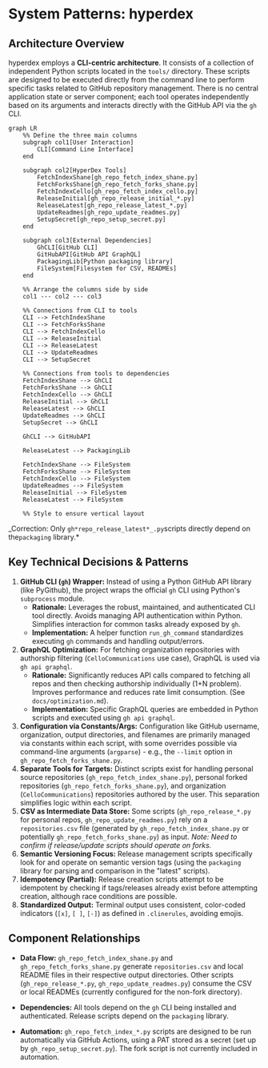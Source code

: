 # System Patterns: hyperdex

## Architecture Overview

hyperdex employs a **CLI-centric architecture**. It consists of a collection of independent Python scripts located in the `tools/` directory. These scripts are designed to be executed directly from the command line to perform specific tasks related to GitHub repository management. There is no central application state or server component; each tool operates independently based on its arguments and interacts directly with the GitHub API via the `gh` CLI.

```mermaid
graph LR
    %% Define the three main columns
    subgraph col1[User Interaction]
        CLI[Command Line Interface]
    end

    subgraph col2[HyperDex Tools]
        FetchIndexShane[gh_repo_fetch_index_shane.py]
        FetchForksShane[gh_repo_fetch_forks_shane.py]
        FetchIndexCello[gh_repo_fetch_index_cello.py]
        ReleaseInitial[gh_repo_release_initial_*.py]
        ReleaseLatest[gh_repo_release_latest_*.py]
        UpdateReadmes[gh_repo_update_readmes.py]
        SetupSecret[gh_repo_setup_secret.py]
    end

    subgraph col3[External Dependencies]
        GhCLI[GitHub CLI]
        GitHubAPI[GitHub API GraphQL]
        PackagingLib[Python packaging library]
        FileSystem[Filesystem for CSV, READMEs]
    end

    %% Arrange the columns side by side
    col1 --- col2 --- col3

    %% Connections from CLI to tools
    CLI --> FetchIndexShane
    CLI --> FetchForksShane
    CLI --> FetchIndexCello
    CLI --> ReleaseInitial
    CLI --> ReleaseLatest
    CLI --> UpdateReadmes
    CLI --> SetupSecret

    %% Connections from tools to dependencies
    FetchIndexShane --> GhCLI
    FetchForksShane --> GhCLI
    FetchIndexCello --> GhCLI
    ReleaseInitial --> GhCLI
    ReleaseLatest --> GhCLI
    UpdateReadmes --> GhCLI
    SetupSecret --> GhCLI

    GhCLI --> GitHubAPI

    ReleaseLatest --> PackagingLib

    FetchIndexShane --> FileSystem
    FetchForksShane --> FileSystem
    FetchIndexCello --> FileSystem
    UpdateReadmes --> FileSystem
    ReleaseInitial --> FileSystem
    ReleaseLatest --> FileSystem

    %% Style to ensure vertical layout

```

_Correction: Only `gh*repo_release_latest*_.py`scripts directly depend on the`packaging` library.\*

## Key Technical Decisions & Patterns

1. **GitHub CLI (`gh`) Wrapper:** Instead of using a Python GitHub API library (like PyGithub), the project wraps the official `gh` CLI using Python's `subprocess` module.
   - **Rationale:** Leverages the robust, maintained, and authenticated CLI tool directly. Avoids managing API authentication within Python. Simplifies interaction for common tasks already exposed by `gh`.
   - **Implementation:** A helper function `run_gh_command` standardizes executing `gh` commands and handling output/errors.
2. **GraphQL Optimization:** For fetching organization repositories with authorship filtering (`CelloCommunications` use case), GraphQL is used via `gh api graphql`.
   - **Rationale:** Significantly reduces API calls compared to fetching all repos and then checking authorship individually (1+N problem). Improves performance and reduces rate limit consumption. (See `docs/optimization.md`).
   - **Implementation:** Specific GraphQL queries are embedded in Python scripts and executed using `gh api graphql`.
3. **Configuration via Constants/Args:** Configuration like GitHub username, organization, output directories, and filenames are primarily managed via constants within each script, with some overrides possible via command-line arguments (`argparse`) - e.g., the `--limit` option in `gh_repo_fetch_forks_shane.py`.
4. **Separate Tools for Targets:** Distinct scripts exist for handling personal source repositories (`gh_repo_fetch_index_shane.py`), personal forked repositories (`gh_repo_fetch_forks_shane.py`), and organization (`CelloCommunications`) repositories authored by the user. This separation simplifies logic within each script.
5. **CSV as Intermediate Data Store:** Some scripts (`gh_repo_release_*.py` for personal repos, `gh_repo_update_readmes.py`) rely on a `repositories.csv` file (generated by `gh_repo_fetch_index_shane.py` or potentially `gh_repo_fetch_forks_shane.py`) as input. _Note: Need to confirm if release/update scripts should operate on forks._
6. **Semantic Versioning Focus:** Release management scripts specifically look for and operate on semantic version tags (using the `packaging` library for parsing and comparison in the "latest" scripts).
7. **Idempotency (Partial):** Release creation scripts attempt to be idempotent by checking if tags/releases already exist before attempting creation, although race conditions are possible.
8. **Standardized Output:** Terminal output uses consistent, color-coded indicators (`[x]`, `[ ]`, `[-]`) as defined in `.clinerules`, avoiding emojis.

## Component Relationships

- **Data Flow:** `gh_repo_fetch_index_shane.py` and `gh_repo_fetch_forks_shane.py` generate `repositories.csv` and local README files in their respective output directories. Other scripts (`gh_repo_release_*.py`, `gh_repo_update_readmes.py`) consume the CSV or local READMEs (currently configured for the non-fork directory).
- **Dependencies:** All tools depend on the `gh` CLI being installed and authenticated. Release scripts depend on the `packaging` library.

- **Automation:** `gh_repo_fetch_index_*.py` scripts are designed to be run automatically via GitHub Actions, using a PAT stored as a secret (set up by `gh_repo_setup_secret.py`). The fork script is not currently included in automation.
